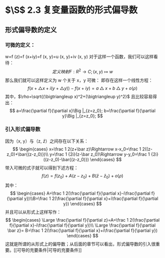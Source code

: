 # $\S$ 2.3 复变量函数的形式偏导数
## 形式偏导数的定义
### 可微的定义：
w=f (z)=f (x+iy)=f (x, y)=u (x, y)+iv (x, y)
对于这样一个函数，我们可以这样看待：
$$
定义映射F:R^2\to C ;(x,y)\mapsto w
$$
那么我们就可以这样定义为 w 个关于 x，y 可微：
即存在这样一个线性方程：
$$
f(x+\bigtriangleup x+i(y+\bigtriangleup y))-f(x+iy)=a\bigtriangleup x+b\bigtriangleup y+o(\rho)
$$
其中，$\rho=\sqrt{(\bigtriangleup x)^2+(\bigtriangleup y)^2}$
且比较容易得出：
$$
a=\frac{\partial f}{\partial x}\Big |_{z=z_0};
b=\frac{\partial f}{\partial y}\Big |_{z=z_0};
$$

### 引入形式偏导数
因为（x, y）与（z, $\bar z$）之间存在以下关系：
$$
\begin{cases}
x=\frac 1 2(z+\bar z)\Rightarrow x-x_0=\frac 1 2((z-z_0)+\bar{(z-z_0)})\\
y=\frac 1 {2i}(z-\bar z_0)\Rightarrow y-y_0=\frac 1 {2i}((z-z_0)-\bar{(z-z_0)})
\end{cases}
$$
带入可微的式子就可以得到下述方程：
$$
f(z)=f(z_0)+A(z-z_0)+B(\bar z-\bar z_0)+o(\rho)
$$
其中：
$$
\begin{cases}
A=\frac 1 2(\frac{\partial f}{\partial x}-i\frac{\partial f}{\partial y})\\B=\frac 1 2(\frac{\partial f}{\partial x}+i\frac{\partial f}{\partial y})
\end{cases}
$$
并且可以从形式上这样写作：
$$
\begin{cases}
\Large
\frac{\partial f}{\partial z}=A=\frac 1 2(\frac{\partial f}{\partial x}-i\frac{\partial f}{\partial y})\\ \Large \frac{\partial f}{\partial \bar z}= B=\frac 1 2(\frac{\partial f}{\partial x}+i\frac{\partial f}{\partial y})
\end{cases}
$$
这就是所谓的从形式上的偏导数；从后面的章节可以看出，形式偏导数的引入很重要。[[可导的充要条件|可导的充要条件]]
